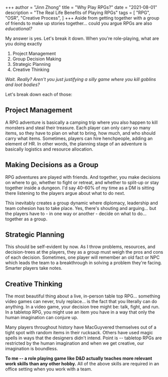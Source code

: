 +++
author = "Jinn Zhong"
title = "Why Play RPGs?"
date = "2021-08-01"
description = "The Real Life Benefits of Playing RPGs"
tags = [
    "RPG",
    "OSR",
    "Creative Process",
]
+++
Aside from getting together with a group of friends to make up stories together... could you argue RPGs are also *educational?*

My answer is yes. Let's break it down. When you're role-playing, what are you doing exactly

1. Project Management
2. Group Decision Making
3. Strategic Planning
4. Creative Thinking

*Wait. Really? Aren't you just justifying a silly game where you kill goblins and loot bodies?*

Let's break down each of those:

## Project Management

A RPG adventure is basically a camping trip where you also happen to kill monsters and steal their treasure. Each player can only carry so many items, so they have to plan on what to bring, how much, and who should carry what items. Sometimes, players can hire henchpeople, adding an element of HR. In other words, the planning stage of an adventure is basically logistics and resource allocation.

## Making Decisions as a Group

RPG adventures are played with friends. And together, you make decisions on where to go, whether to fight or retreat, and whether to split-up or stay together inside a dungeon. I'd say 40-60% of my time as a DM is sitting there listening to the players argue about what to do next.

This inevitably creates a group dynamic where diplomacy, leadership and team cohesion has to take place. Yes, there's shouting and arguing... but the players have to - in one way or another - decide on what to do... together as a group.

## Strategic Planning

This should be self-evident by now. As I throw problems, resources, and decision-trees at the players, they as a group must weigh the pros and cons of each decision. Sometimes, one player will remember an old fact or NPC which leads the team to a breakthrough in solving a problem they're facing. Smarter players take notes.

## Creative Thinking

The most beautiful thing about a live, in-person table top RPG... something video games can never, truly replace... is the fact that you literally can do anything. In a video game, your decision tree might be: talk, fight, and run. In a tabletop RPG, you might use an item you have in a way that only the human imagination can conjure up.

Many players throughout history have MacGuyvered themselves out of a tight spot with random items in their rucksack. Others have used magic spells in ways that the designers didn't intend. Point is -- tabletop RPGs are restricted by the human imagination and when we get creative, our imagination is boundless.

**To me -- a role playing game like D&D actually teaches more relevant work skills than any other hobby.** All of the above skills are required in an office setting when you work with a team.
